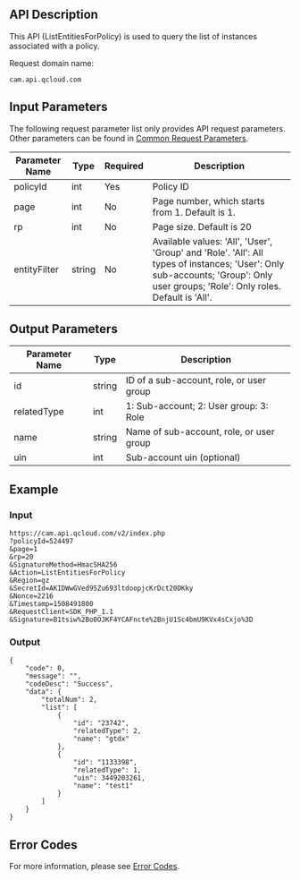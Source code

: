 ## API Description

This API (ListEntitiesForPolicy) is used to query the list of instances associated with a policy.

Request domain name:

```
cam.api.qcloud.com 
```

## Input Parameters

The following request parameter list only provides API request parameters. Other parameters can be found in [Common Request Parameters](https://intl.cloud.tencent.com/document/api/213/6976).

| Parameter Name | Type | Required | Description |
| ------------ | ------ | ------| ------------------------------------------------------------ |
| policyId | int | Yes | Policy ID |
| page | int | No | Page number, which starts from 1. Default is 1. |
| rp | int | No | Page size. Default is 20 |
| entityFilter | string | No | Available values: 'All', 'User', 'Group' and 'Role'. 'All': All types of instances; 'User': Only sub-accounts; 'Group': Only user groups; 'Role': Only roles. Default is 'All'. |

## Output Parameters

| Parameter Name | Type | Description |
| ----------- | ------ | -------------------------------------- |
| id | string | ID of a sub-account, role, or user group |
| relatedType | int | 1: Sub-account; 2: User group: 3: Role |
| name | string | Name of sub-account, role, or user group |
| uin | int | Sub-account uin (optional) |

## Example

### Input

```
https://cam.api.qcloud.com/v2/index.php
?policyId=524497
&page=1
&rp=20
&SignatureMethod=HmacSHA256
&Action=ListEntitiesForPolicy
&Region=gz
&SecretId=AKIDWwGVed95Zu693ltdoopjcKrDct20DKky
&Nonce=2216
&Timestamp=1508491800
&RequestClient=SDK_PHP_1.1
&Signature=B1tsiw%2Bo0OJKF4YCAFncte%2BnjU1Sc4bmU9KVx4sCxjo%3D
```

### Output

```
{
    "code": 0,
    "message": "",
    "codeDesc": "Success",
    "data": {
        "totalNum": 2,
        "list": [
            {
                "id": "23742",
                "relatedType": 2,
                "name": "gtdx"
            },
            {
                "id": "1133398",
                "relatedType": 1,
                "uin": 3449203261,
                "name": "test1"
            }
        ]
    }
}
```

## Error Codes

For more information, please see [Error Codes](https://intl.cloud.tencent.com/document/product/598/13884).

